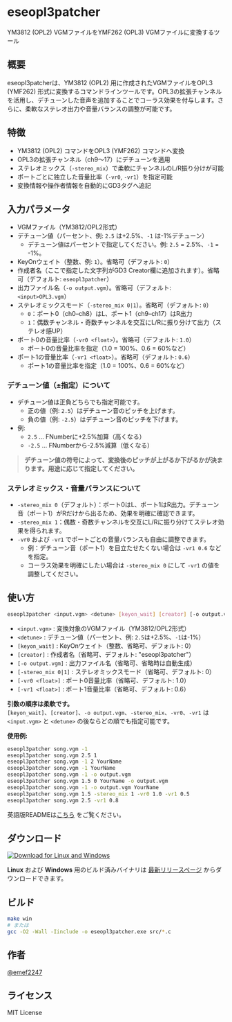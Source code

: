 # eseopl3patcher

YM3812 (OPL2) VGMファイルをYMF262 (OPL3) VGMファイルに変換するツール

## 概要

eseopl3patcherは、YM3812 (OPL2) 用に作成されたVGMファイルをOPL3 (YMF262) 形式に変換するコマンドラインツールです。OPL3の拡張チャンネルを活用し、デチューンした音声を追加することでコーラス効果を付与します。さらに、柔軟なステレオ出力や音量バランスの調整が可能です。

## 特徴

- YM3812 (OPL2) コマンドをOPL3 (YMF262) コマンドへ変換
- OPL3の拡張チャンネル（ch9～17）にデチューンを適用
- ステレオミックス（`-stereo_mix`）で柔軟にチャンネルのL/R振り分けが可能
- ポートごとに独立した音量比率（`-vr0`, `-vr1`）を指定可能
- 変換情報や操作者情報を自動的にGD3タグへ追記
  
## 入力パラメータ

- VGMファイル（YM3812/OPL2形式）
- デチューン値（パーセント、例: `2.5` は+2.5%、`-1` は-1%デチューン）
    - デチューン値はパーセントで指定してください。例: `2.5` = 2.5%、`-1` = -1%。
- KeyOnウェイト（整数、例: `1`）。省略可（デフォルト: `0`）
- 作成者名（ここで指定した文字列がGD3 Creator欄に追加されます）。省略可（デフォルト: `eseopl3patcher`）
- 出力ファイル名（`-o output.vgm`）。省略可（デフォルト: `<input>OPL3.vgm`）
- ステレオミックスモード（`-stereo_mix 0|1`）。省略可（デフォルト: `0`）
    - `0`：ポート0（ch0–ch8）はL、ポート1（ch9–ch17）はR出力
    - `1`：偶数チャンネル・奇数チャンネルを交互にL/Rに振り分けて出力（ステレオ感UP）
- ポート0の音量比率（`-vr0 <float>`）。省略可（デフォルト: `1.0`）
    - ポート0の音量比率を指定（1.0 = 100%、0.6 = 60%など）
- ポート1の音量比率（`-vr1 <float>`）。省略可（デフォルト: `0.6`）
    - ポート1の音量比率を指定（1.0 = 100%、0.6 = 60%など）

### デチューン値（±指定）について

- デチューン値は正負どちらでも指定可能です。
    - 正の値（例: `2.5`）はデチューン音のピッチを上げます。
    - 負の値（例: `-2.5`）はデチューン音のピッチを下げます。
- 例:
    - `2.5` … FNumberに+2.5%加算（高くなる）
    - `-2.5` … FNumberから-2.5%減算（低くなる）

> **デチューン値の符号によって、変換後のピッチが上がるか下がるかが決まります。用途に応じて指定してください。**

### ステレオミックス・音量バランスについて

- `-stereo_mix 0`（デフォルト）：ポート0はL、ポート1はR出力。デチューン音（ポート1）がRだけから出るため、効果を明確に確認できます。
- `-stereo_mix 1`：偶数・奇数チャンネルを交互にL/Rに振り分けてステレオ効果を得られます。
- `-vr0` および `-vr1` でポートごとの音量バランスも自由に調整できます。
    - 例：デチューン音（ポート1）を目立たせたくない場合は `-vr1 0.6` などを指定。
    - コーラス効果を明確にしたい場合は `-stereo_mix 0` にして `-vr1` の値を調整してください。

## 使い方

```sh
eseopl3patcher <input.vgm> <detune> [keyon_wait] [creator] [-o output.vgm] [-stereo_mix 0|1] [-vr0 <float>] [-vr1 <float>]
```

- `<input.vgm>` : 変換対象のVGMファイル（YM3812/OPL2形式）
- `<detune>` : デチューン値（パーセント、例: `2.5`は+2.5%、`-1`は-1%）
- `[keyon_wait]` : KeyOnウェイト（整数、省略可、デフォルト: 0）
- `[creator]` : 作成者名（省略可、デフォルト: "eseopl3patcher"）
- `[-o output.vgm]` : 出力ファイル名（省略可、省略時は自動生成）
- `[-stereo_mix 0|1]` : ステレオミックスモード（省略可、デフォルト: 0）
- `[-vr0 <float>]` : ポート0音量比率（省略可、デフォルト: 1.0）
- `[-vr1 <float>]` : ポート1音量比率（省略可、デフォルト: 0.6）

**引数の順序は柔軟です。**  
`[keyon_wait]`、`[creator]`、`-o output.vgm`、`-stereo_mix`、`-vr0`、`-vr1` は `<input.vgm>` と `<detune>` の後ならどの順でも指定可能です。

**使用例:**
```sh
eseopl3patcher song.vgm -1
eseopl3patcher song.vgm 2.5 1
eseopl3patcher song.vgm -1 2 YourName
eseopl3patcher song.vgm -1 YourName
eseopl3patcher song.vgm -1 -o output.vgm
eseopl3patcher song.vgm 1.5 0 YourName -o output.vgm
eseopl3patcher song.vgm -1 -o output.vgm YourName
eseopl3patcher song.vgm 1.5 -stereo_mix 1 -vr0 1.0 -vr1 0.5
eseopl3patcher song.vgm 2.5 -vr1 0.8
```

英語版READMEは[こちら](https://github.com/emef2247/eseopl3patcher/blob/main/README.md#usage) をご覧ください。

## ダウンロード

[![Download for Linux and Windows](https://img.shields.io/github/v/release/emef2247/eseopl3patcher?label=Download%20latest%20release)](https://github.com/emef2247/eseopl3patcher/releases/latest)

**Linux** および **Windows** 用のビルド済みバイナリは [最新リリースページ](https://github.com/emef2247/eseopl3patcher/releases/latest) からダウンロードできます。

## ビルド

```sh
make win
# または
gcc -O2 -Wall -Iinclude -o eseopl3patcher.exe src/*.c
```

## 作者

[@emef2247](https://github.com/emef2247) 

## ライセンス

MIT License
